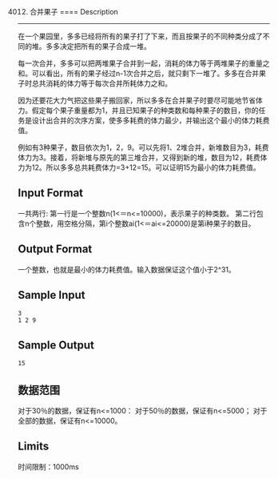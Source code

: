 4012. 合并果子
====
Description
------
在一个果园里，多多已经将所有的果子打了下来，而且按果子的不同种类分成了不同的堆。多多决定把所有的果子合成一堆。

每一次合并，多多可以把两堆果子合并到一起，消耗的体力等于两堆果子的重量之和。可以看出，所有的果子经过n-1次合并之后，就只剩下一堆了。多多在合并果子时总共消耗的体力等于每次合并所耗体力之和。

因为还要花大力气把这些果子搬回家，所以多多在合并果子时要尽可能地节省体力。假定每个果子重量都为1，并且已知果子的种类数和每种果子的数目，你的任务是设计出合并的次序方案，使多多耗费的体力最少，并输出这个最小的体力耗费值。

例如有3种果子，数目依次为1，2，9。可以先将1、2堆合并，新堆数目为3，耗费体力为3。接着，将新堆与原先的第三堆合并，又得到新的堆，数目为12，耗费体力为12。所以多多总共耗费体力=3+12=15。可以证明15为最小的体力耗费值。

Input Format
------
一共两行: 第一行是一个整数n(1<＝n<=10000)，表示果子的种类数。 第二行包含n个整数，用空格分隔，第i个整数ai(1<＝ai<=20000)是第i种果子的数目。

Output Format
------
一个整数，也就是最小的体力耗费值。输入数据保证这个值小于2^31。

Sample Input
----
	3 
	1 2 9
Sample Output
-----
	15
数据范围
------
对于30％的数据，保证有n<=1000： 对于50％的数据，保证有n<=5000； 对于全部的数据，保证有n<=10000。

Limits
---------
时间限制：1000ms